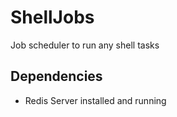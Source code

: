 # ShellJobs
Job scheduler to run any shell tasks

## Dependencies
* Redis Server installed and running
